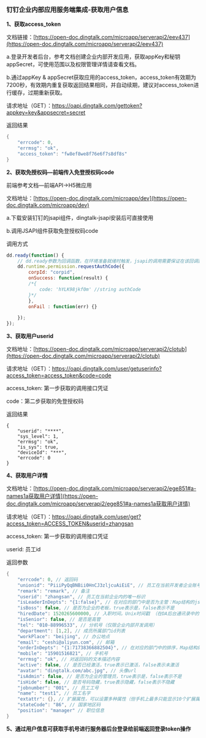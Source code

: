 ### 钉钉企业内部应用服务端集成-获取用户信息

**1、获取access_token**

文档链接：[https://open-doc.dingtalk.com/microapp/serverapi2/eev437](https://open-doc.dingtalk.com/microapp/serverapi2/eev437)

a.登录开发者后台，参考文档创建企业内部开发应用，获取appKey和秘钥appSecret，可使用范围以及权限管理详情请查看文档。

b.通过appKey & appSecret获取应用的access_token，access_token有效期为7200秒，有效期内重复获取返回结果相同，并自动续期，建议对access_token进行缓存，过期重新获取。

请求地址（GET）：https://oapi.dingtalk.com/gettoken?appkey=key&appsecret=secret

返回结果

```java
{
    "errcode": 0,
    "errmsg": "ok",
    "access_token": "fw8ef8we8f76e6f7s8df8s"
}
```

**2、获取免授权码—前端传入免登授权码code**

前端参考文档—前端API->H5微应用

文档地址：[https://open-doc.dingtalk.com/microapp/dev](https://open-doc.dingtalk.com/microapp/dev)

a.下载安装钉钉的jsapi组件，dingtalk-jsapi安装后可直接使用

b.调用JSAPI组件获取免登授权码code

调用方式

```javascript
dd.ready(function() {
    // dd.ready参数为回调函数，在环境准备就绪时触发，jsapi的调用需要保证在该回调函数触发后调用，否则无效。
    dd.runtime.permission.requestAuthCode({
        corpId: "corpid",
        onSuccess: function(result) {
        /*{
            code: 'hYLK98jkf0m' //string authCode
        }*/
        },
        onFail : function(err) {}
  
    });
});
```

**3、获取用户userid**

文档地址：[https://open-doc.dingtalk.com/microapp/serverapi2/clotub](https://open-doc.dingtalk.com/microapp/serverapi2/clotub)

请求地址（GET）：https://oapi.dingtalk.com/user/getuserinfo?access_token=access_token&code=code

access_token: 第一步获取的调用接口凭证

code：第二步获取的免登授权码

返回结果

```
{
    "userid": "****",
    "sys_level": 1,
    "errmsg": "ok",
    "is_sys": true,
    "deviceId": "***",
    "errcode": 0
}
```

**4、获取用户详情**

文档地址：[https://open-doc.dingtalk.com/microapp/serverapi2/ege851#a-names1a获取用户详情](https://open-doc.dingtalk.com/microapp/serverapi2/ege851#a-names1a获取用户详情)

请求地址（GET）：https://oapi.dingtalk.com/user/get?access_token=ACCESS_TOKEN&userid=zhangsan

access_token: 第一步获取的调用接口凭证

userid: 员工id

返回参数

```java
{
    "errcode": 0, // 返回码
    "unionid": "PiiiPyQqBNBii0HnCJ3zljcuAiEiE", // 员工在当前开发者企业账号范围内的唯一标识，系统生成，固定值，不会改变
    "remark": "remark", // 备注
    "userid": "zhangsan", // 员工在当前企业内的唯一标识
    "isLeaderInDepts": "{1:false}", // 在对应的部门中是否为主管：Map结构的json字符串，key是部门的Id，value是人员在这个部门中是否为主管，true表示是，false表示不是
    "isBoss": false, // 是否为企业的老板，true表示是，false表示不是
    "hiredDate": 1520265600000, // 入职时间。Unix时间戳 （在OA后台通讯录中的员工基础信息中维护过入职时间才会返回)
    "isSenior": false, // 是否是高管
    "tel": "010-88996533", // 分机号（仅限企业内部开发调用）
    "department": [1,2], // 成员所属部门id列表
    "workPlace": "beijing", // 办公地点
    "email": "ceshi@aliyun.com", // 邮箱
    "orderInDepts": "{1:71738366882504}", // 在对应的部门中的排序，Map结构的json字符串，key是部门的Id，value是人员在这个部门的排序值
    "mobile": "15901516821", // 手机号
    "errmsg": "ok", // 对返回码的文本描述内容
    "active": false, // 是否已经激活，true表示已激活，false表示未激活
    "avatar": "dingtalk.com/abc.jpg", // 头像url
    "isAdmin": false, // 是否为企业的管理员，true表示是，false表示不是
    "isHide": false, // 是否号码隐藏，true表示隐藏，false表示不隐藏
    "jobnumber": "001", // 员工工号
    "name": "test1", // 员工名字
    "extattr": {}, // 扩展属性，可以设置多种属性（但手机上最多只能显示10个扩展属性，具体显示哪些属性，请到OA管理后台->设置->通讯录信息设置和OA管理后台->设置->手机端显示信息设置）
    "stateCode": "86", // 国家地区码
    "position": "manager" // 职位信息
}
```

**5、通过用户信息可获取手机号进行服务器后台登录给前端返回登录token操作**